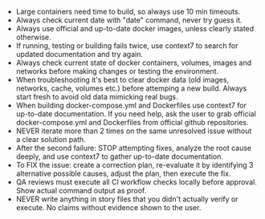 - Large containers need time to build, so always use 10 min timeouts.
- Always check current date with "date" command, never try guess it.
- Always use official and up-to-date docker images, unless clearly stated otherwise.
- If running, testing or building fails twice, use context7 to search for updated documentation and try again.
- Always check current state of docker containers, volumes, images and networks before making changes or testing the environment.
- When troubleshooting it's best to clear docker data (old images, networks, cache, volumes etc.) before attemping a new build. Always start fresh to avoid old data mimicking real bugs.
- When building docker-compose.yml and Dockerfiles use context7 for up-to-date documentation. If you need help, ask the user to grab official docker-compose.yml and Dockerfiles from official github repositories.
- NEVER iterate more than 2 times on the same unresolved issue without a clear solution path.
- After the second failure: STOP attempting fixes, analyze the root cause deeply, and use context7 to gather up-to-date documentation.
- To FIX the issue: create a correction plan, re-evaluate it by identifying 3 alternative possible causes, adjust the plan, then execute the fix.
- QA reviews must execute all CI workflow checks locally before approval. Show actual command output as proof.
- NEVER write anything in story files that you didn't actually verify or execute. No claims without evidence shown to the user.